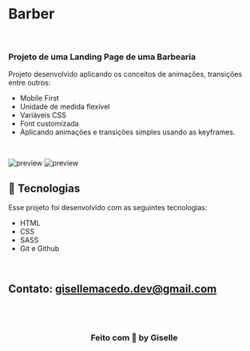 # Barber

<br/>


### Projeto de uma Landing Page de uma Barbearia

Projeto desenvolvido aplicando os conceitos de animações, transições entre outros:
- Mobile First
- Unidade de medida flexível
- Variáveis CSS
- Font customizada
- Aplicando animações e transições simples usando as keyframes.


<br/>

  ![preview]()
  ![preview]()


## 🚀 Tecnologias

Esse projeto foi desenvolvido com as seguintes tecnologias:

- HTML
- CSS
- SASS
- Git e Github

<br/>

## Contato: gisellemacedo.dev@gmail.com

<br/>
<br/>



<h3 align="center">Feito com 💜 by Giselle</h3>
